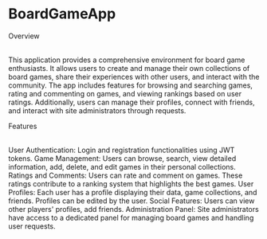 # BoardGameApp
Overview<br /><br />

This application provides a comprehensive environment for board game enthusiasts. It allows users to create and manage their own collections of board games, share their experiences with other users, and interact with the community. The app includes features for browsing and searching games, rating and commenting on games, and viewing rankings based on user ratings. Additionally, users can manage their profiles, connect with friends, and interact with site administrators through requests.

Features<br /><br />

User Authentication: Login and registration functionalities using JWT tokens.
Game Management: Users can browse, search, view detailed information, add, delete, and edit games in their personal collections.
Ratings and Comments: Users can rate and comment on games. These ratings contribute to a ranking system that highlights the best games.
User Profiles: Each user has a profile displaying their data, game collections, and friends. Profiles can be edited by the user.
Social Features: Users can view other players' profiles, add friends.
Administration Panel: Site administrators have access to a dedicated panel for managing board games and handling user requests.

